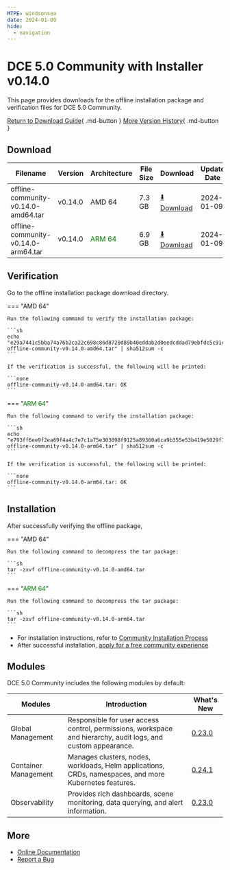 ```yaml
---
MTPE: windsonsea
date: 2024-01-09
hide:
  - navigation
---
```


# DCE 5.0 Community with Installer v0.14.0

This page provides downloads for the offline installation package and verification files for DCE 5.0 Community.

[Return to Download Guide](../index.md){ .md-button } [More Version History](./dce5-installer-history.md){ .md-button }

## Download

| Filename | Version | Architecture | File Size | Download | Update Date |
| --------- | ------- | ------------ | --------- | -------- | ----------- |
| offline-community-v0.14.0-amd64.tar | v0.14.0 | AMD 64 | 7.3 GB | [:arrow_down: Download](https://qiniu-download-public.daocloud.io/DaoCloud_Enterprise/dce5/offline-community-v0.14.0-amd64.tar) | 2024-01-09 |
| offline-community-v0.14.0-arm64.tar | v0.14.0 | <font color="green">ARM 64</font> | 6.9 GB | [:arrow_down: Download](https://qiniu-download-public.daocloud.io/DaoCloud_Enterprise/dce5/offline-community-v0.14.0-arm64.tar) | 2024-01-09 |

## Verification

Go to the offline installation package download directory.

=== "AMD 64"

    Run the following command to verify the installation package:

    ```sh
    echo "e29a7441c5bba74a76b2ca22c698c86d8720d89b40eddab2d0eedcddad79ebfdc5c91cc0b743f714102a279f26985f14e3e1691bf91d78dd617c135dcf7204ff  offline-community-v0.14.0-amd64.tar" | sha512sum -c
    ```

    If the verification is successful, the following will be printed:

    ```none
    offline-community-v0.14.0-amd64.tar: OK
    ```

=== "<font color="green">ARM 64</font>"

    Run the following command to verify the installation package:

    ```sh
    echo "e793ff6ee9f2ea69f4a4c7e7c1a75e303098f9125a89360a6ca9b355e53b419e5029f721a608aa4c83921eb047098c436288653f25b900cb8cc32989c965d466  offline-community-v0.14.0-arm64.tar" | sha512sum -c
    ```

    If the verification is successful, the following will be printed:

    ```none
    offline-community-v0.14.0-arm64.tar: OK
    ```

## Installation

After successfully verifying the offline package,

=== "AMD 64"

    Run the following command to decompress the tar package:

    ```sh
    tar -zxvf offline-community-v0.14.0-amd64.tar
    ```

=== "<font color="green">ARM 64</font>"

    Run the following command to decompress the tar package:

    ```sh
    tar -zxvf offline-community-v0.14.0-arm64.tar
    ```

- For installation instructions, refer to [Community Installation Process](../../install/community/k8s/online.md#_2)
- After successful installation, [apply for a free community experience](../../dce/license0.md)

## Modules

DCE 5.0 Community includes the following modules by default:

| Modules | Introduction | What's New |
| -------- | ----------- | ---------- |
| Global Management | Responsible for user access control, permissions, workspace and hierarchy, audit logs, and custom appearance. | [0.23.0](../../ghippo/intro/release-notes.md#0230) |
| Container Management | Manages clusters, nodes, workloads, Helm applications, CRDs, namespaces, and more Kubernetes features. | [0.24.1](../../kpanda/intro/release-notes.md#0241) |
| Observability | Provides rich dashboards, scene monitoring, data querying, and alert information. | [0.23.0](../../insight/intro/releasenote.md#0230) |

## More

- [Online Documentation](../../dce/index.md)
- [Report a Bug](https://github.com/DaoCloud/DaoCloud-docs/issues)
